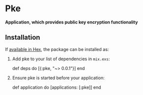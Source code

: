 # Pke

**Application, which provides public key encryption functionality**

## Installation

If [available in Hex](https://hex.pm/docs/publish), the package can be installed as:

  1. Add pke to your list of dependencies in `mix.exs`:

        def deps do
          [{:pke, "~> 0.0.1"}]
        end

  2. Ensure pke is started before your application:

        def application do
          [applications: [:pke]]
        end

